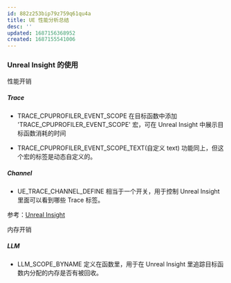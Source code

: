 ```yaml
---
id: 882z253bip79z759q61qu4a
title: UE 性能分析总结
desc: ''
updated: 1687156368952
created: 1687155541006
---
```


### Unreal Insight 的使用

性能开销

##### Trace
- TRACE_CPUPROFILER_EVENT_SCOPE
在目标函数中添加 'TRACE_CPUPROFILER_EVENT_SCOPE' 宏，可在 Unreal Insight 中展示目标函数消耗的时间

- TRACE_CPUPROFILER_EVENT_SCOPE_TEXT(自定义 text)
功能同上，但这个宏的标签是动态自定义的。

##### Channel

- UE_TRACE_CHANNEL_DEFINE 
相当于一个开关，用于控制 Unreal Insight 里面可以看到哪些 Trace 标签。

参考：[Unreal Insight](https://docs.unrealengine.com/4.27/zh-CN/TestingAndOptimization/PerformanceAndProfiling/UnrealInsights/Overview/)

内存开销

##### LLM

- LLM_SCOPE_BYNAME
定义在函数里，用于在 Unreal Insight 里追踪目标函数内分配的内存是否有被回收。
